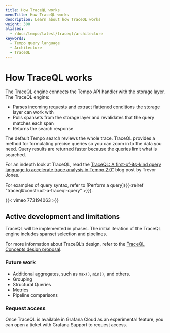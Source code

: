```yaml
---
title: How TraceQL works
menuTitle: How TraceQL works
description: Learn about how TraceQL works
weight: 300
aliases:
  - /docs/tempo/latest/traceql/architecture
keywords:
  - Tempo query language
  - Architecture
  - TraceQL
---
```


# How TraceQL works

The TraceQL engine connects the Tempo API handler with the storage layer. The TraceQL engine:

- Parses incoming requests and extract flattened conditions the storage layer can work with
- Pulls spansets from the storage layer and revalidates that the query matches each span
- Returns the search response

The default Tempo search reviews the whole trace. TraceQL provides a method for formulating precise queries so you can zoom in to the data you need. Query results are returned faster because the queries limit what is searched.

For an indepth look at TraceQL, read the [TraceQL: A first-of-its-kind query language to accelerate trace analysis in Tempo 2.0"](https://grafana.com/blog/2022/11/30/traceql-a-first-of-its-kind-query-language-to-accelerate-trace-analysis-in-tempo-2.0/) blog post by Trevor Jones.

For examples of query syntax, refer to [Perform a query]({{<relref "traceql#construct-a-traceql-query" >}}).

{{< vimeo 773194063 >}}

## Active development and limitations

TraceQL will be implemented in phases. The initial iteration of the TraceQL engine includes spanset selection and pipelines.

For more information about TraceQL’s design, refer to the [TraceQL Concepts design proposal](https://github.com/grafana/tempo/blob/main/docs/design-proposals/2022-04%20TraceQL%20Concepts.md).

### Future work

- Additional aggregates, such as `max()`, `min()`, and others.
- Grouping
- Structural Queries
- Metrics
- Pipeline comparisons

### Request access

Once TraceQL is available in Grafana Cloud as an experimental feature, you can open a ticket with Grafana Support to request access.